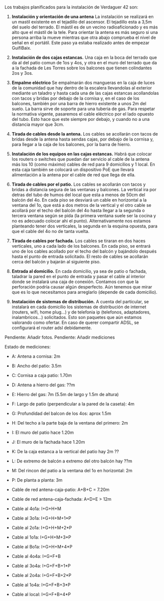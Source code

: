 Los trabajos planificados para la instalación de Verdaguer 42 son:

1. **Instalación y orientación de una antena**
La instalación se realizará en un mastil existente en el tejadillo del ascensor.
El tejadillo esta a 3,5m del suelo del terrado.
El mástil es de un vecino radioaficionado y es más alto que el mástil de la tele.
Para orientar la antena es más seguro si una persona arriba la mueve
mientras que otra abajo comprueba el nivel de señal en el portátil.
Este paso ya estaba realizado antes de empezar GuifiBaix.

2. **Instalación de dos cajas estancas.**
Una caja en la boca del terrado que da al del patio comun de 1os y 4os,
y otra en el muro del terrado que da a la fachada de Les Torres
sobre los balcones que tienen colindantes 2os y 3os.

3. **Empalme eléctrico**
Se empalmarán dos mangueras en la caja de luces de la comunidad que hay dentro de la escalera
llevandolas al exterior mediante un taladro
y hasta cada una de las cajas estancas
acollandolas con tacos y bridas por debajo de la cornisa
y, en el caso de los balcones,
también por una barra de hierro existente a unos 2m del suelo.
La barra sirve de soporte para una tuberia de gas.
Para respetar la normativa vigente,
pasaremos el cable eléctrico por el lado opuesto del tubo.
Esto hace que este siempre por debajo,
y cuando no a una distancia mayor que 3cm.

4. **Tirada de cables desde la antena.**
Los cables se acollarán con tacos de bridas
desde la antena hasta sendas cajas,
por debajo de la cornisa y,
para llegar a la caja de los balcones, por la barra de hierro.

6. **Instalación de los equipos en las cajas estancas.**
Habrá que colocar los routers o switches que puedan dar servicio
al cable de la antena más los 10 (como máximo) cables de red para 9 domicilios y 1 local.
En esta caja también se colocará un dispositivo PoE que llevará alimentación
a la antena por el cable de red que llega de ella.

7. **Tirada de cables por el patio.**
Los cables se acollarán con tacos y bridas
a distancia segura de las ventanas y balcones.
La vertical ira por detras del tubo de humos del local
que esta a menos de 50cm del balcón del 4o.
En cada piso se desviará un cable en horizontal a la ventana del 1o,
que está a dos metros de la vertical
y el otro cable se acollará por el techo del balcón del 4o
hasta llegar a la segunda o tercera ventana según se pida
(la primera ventana suele ser la cocina y no es adecuado colocar ahi el punto).
Alternativamente nos estamos planteando tener dos verticales,
la segunda en la esquina opuesta,
para que el cable del 4o no de tanta vuelta.

8. **Tirada de cables por fachada.**
Los cables se tiraran en dos haces verticales,
uno a cada lado de los balcones.
En cada piso, se entrará uno de los cables
acollado por el techo del balcón y bajándolo después hasta el punto de entrada solicitado.
El resto de cables se acollarán cerca del balcón y bajarán al siguiente piso.

9. **Entrada al domicilio.**
En cada domicilio, ya sea de patio o fachada, taladrar la pared en el
punto de entrada y pasar el cable al interior donde se instalará una
caja de conexión.
Contamos con que la perforación podría causar algún desperfecto.
Aún tenemos que mirar que es lo que necesitamos para
arreglarlo (depende de cada domicilio).

10. **Instalación de sistemas de distribución.**
A cuenta del particular,
se instalarà en cada domicilio los sistemas de distribución
de internet (routers, wifi, home plug...)
y de telefonia ip (telefonos, adaptadores, inalambricos...) solicitados.
Esto son paquetes que aún estamos valorando como ofertar.
En caso de querer compartir ADSL, se configurará el router adsl debidamente.


Pendiente: Añadir fotos.
Pendiente: Añadir mediciones


Estado de mediciones:


* A: Antena a cornisa: 2m
* B: Ancho del patio: 3.5m
* C: Cornisa a caja patio: 1.70m
* D: Antena a hierro del gas: ??m
* E: Hierro del gas: 7m (5.5m de largo y 1.5m de altura)
* F: Largo de patio (perpendicular a la pared de la caseta): 4m
* G: Profundidad del balcon de los 4os: aprox 1.5m
* H: Del techo a la parte baja de la ventana del primero: 2m
* I: El muro del patio hace 1.20m
* J: El muro de la fachada hace 1.20m
* K: De la caja estanca a la vertical del patio hay 2m ??
* L: De extremo de balcón a extremo del otro balcón hay ??m
* M: Del rincon del patio a la ventana del 1o en horizontal: 2m
* P: De planta a planta: 3m

* Cable de red antena-caja-patio: A+B+C = 7.20m
* Cable de red antena-caja-fachada: A+D+E > 12m
* Cable al 4o1a: I+G+H+M
* Cable al 3o1a: I+G+H+M+1*P
* Cable al 2o1a: I+G+H+M+2*P
* Cable al 1o1a: I+G+H+M+3*P
* Cable al Bo1a: I+G+H+M+4*P
* Cable al 4o4a: I+G+F+B
* Cable al 3o4a: I+G+F+B+1*P
* Cable al 2o4a: I+G+F+B+2*P
* Cable al 1o4a: I+G+F+B+3*P
* Cable al local: I+G+F+B+4*P








